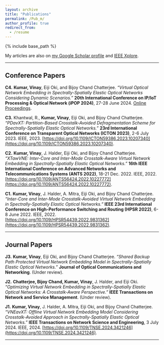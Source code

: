 ```yaml
---
layout: archive
title: "Publications"
permalink: /Pub_m/
author_profile: true
redirect_from:
  - /resume
---
```


{% include base_path %}

My articles are also on [my Google Scholar profile](https://scholar.google.com/citations?user=CCSnKrcAAAAJ&hl=en&authuser=2) and [IEEE Xplore](https://ieeexplore.ieee.org/author/37089459890).


---

## **Conference Papers**  

**C4.** **Kumar, Vinay**, Eiji Oki, and Bijoy Chand Chatterjee. *“Virtual Optical Network Embedding in Spectrally-Spatially Elastic Optical Networks Considering Dynamic Scenarios.”* **20th International Conference on IP/IoT Processing & Optical Network (iPOP 2024)**, 27-28 June 2024. [Online Proceedings](https://www.pilab.jp/ipop2024/info/onlineproceedings.html#T2-3).  

**C3.** Khantwal, R., **Kumar, Vinay**, Eiji Oki, and Bijoy Chand Chatterjee. *“PDavXT: Partition-Based Crosstalk-Avoided Defragmentation Scheme for Spectrally-Spatially Elastic Optical Networks.”* **23rd International Conference on Transparent Optical Networks (ICTON 2023)**, 2-6 July 2023. IEEE, 2023. [https://doi.org/10.1109/ICTON59386.2023.10207340](https://doi.org/10.1109/ICTON59386.2023.10207340).  

**C2.** **Kumar, Vinay**, J. Halder, Eiji Oki, and Bijoy Chand Chatterjee. *“XTawVNE: Inter-Core and Inter-Mode Crosstalk-Aware Virtual Network Embedding in Spectrally-Spatially Elastic Optical Networks.”* **16th IEEE International Conference on Advanced Networks and Telecommunications Systems (ANTS 2022)**, 18-21 Dec. 2022. IEEE, 2022. [https://doi.org/10.1109/ANTS56424.2022.10227772](https://doi.org/10.1109/ANTS56424.2022.10227772).  

**C1.** **Kumar, Vinay**, J. Halder, A. Mitra, Eiji Oki, and Bijoy Chand Chatterjee. *“Inter-Core and Inter-Mode Crosstalk-Avoided Virtual Network Embedding in Spectrally-Spatially Elastic Optical Networks.”* **IEEE 23rd International Conference on High-Performance Switching and Routing (HPSR 2022)**, 6-8 June 2022. IEEE, 2022. [https://doi.org/10.1109/HPSR54439.2022.9831362](https://doi.org/10.1109/HPSR54439.2022.9831362).  

---

## **Journal Papers**  

**J3.** **Kumar, Vinay**, Eiji Oki, and Bijoy Chand Chatterjee. *“Shared Backup Path Protected Virtual Network Embedding Model in Spectrally-Spatially Elastic Optical Networks.”* **Journal of Optical Communications and Networking**. (Under review). 

**J2.** **Chatterjee, Bijoy Chand, Kumar, Vinay**, J. Halder, and Eiji Oki. *“Optimizing Virtual Network Embedding in Spectrally-Spatially Elastic Optical Networks: A Crosstalk-Aware Perspective.”* **IEEE Transactions on Network and Service Management**. (Under review). 

**J1.** **Kumar, Vinay**, J. Halder, A. Mitra, Eiji Oki, and Bijoy Chand Chatterjee. *“VNEavXT: Offline Virtual Network Embedding Model Considering Crosstalk-Avoided Approach in Spectrally-Spatially Elastic Optical Networks.”* **IEEE Transactions on Network Science and Engineering**, 3 July 2024. IEEE, 2024. [https://doi.org/10.1109/TNSE.2024.3421246](https://doi.org/10.1109/TNSE.2024.3421246).  


 

---

